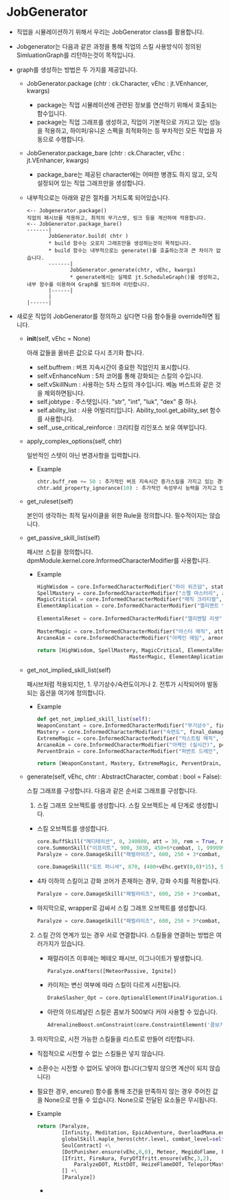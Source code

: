 
JobGenerator
==============================

- 직업을 시뮬레이션하기 위해서 우리는 JobGenerator class를 활용합니다. 
- Jobgenerator는 다음과 같은 과정을 통해 직업의 스킬 사용방식이 정의된 SimluationGraph를 리턴하는것이 목적입니다.
- graph를 생성하는 방법은 두 가지를 제공압니다.
  - JobGenerator.package (chtr : ck.Character, vEhc : jt.VEnhancer, kwargs)
    
    * package는 직업 시뮬레이션에 관련된 정보를 연산하기 위해서 호출되는 함수입니다. 
    * package는 직업 그래프를 생성하고, 직업이 기본적으로 가지고 있는 성능을 적용하고, 하이퍼/유니온 스펙을 최적화하는 등
      부차적인 모든 작업을 자동으로 수행합니다.

  - JobGenerator.package_bare (chtr : ck.Character, vEhc : jt.VEnhancer, kwargs)

    * package_bare는 제공된 character에는 어떠한 병경도 하지 않고, 오직 설정되어 있는 직업 그래프만을 생성합니다.

  - 내부적으로는 아래와 같은 절차를 거치도록 되어있습니다.
    ```
    <-- Jobgenerator.package()
    직업의 패시브를 적용하고, 최적의 무기스텟, 링크 등을 계산하여 적용합니다.
    <-- JobGenerator.package_bare()
    -------|
           JobGenerator.build( chtr )
           * build 함수는 오로지 그래프만을 생성하는것이 목적입니다.
           * build 함수는 내부적으로는 generate()를 호출하는것과 큰 차이가 없습니다.
           -------|
                  JobGenerator.generate(chtr, vEhc, kwargs)
                  * generate에서는 실제로 jt.ScheduleGraph()를 생성하고, 내부 함수를 이용하여 Graph를 빌드하여 리턴합니다.
           |------|
           |
    |------|
     ```

- 새로운 직업의 JobGenerator를 정의하고 싶다면 다음 함수들을 override하면 됩니다.

  - __init__(self, vEhc = None)

    아래 값들을 올바른 값으로 다시 초기화 합니다.
    
    - self.buffrem : 버프 지속시간이 중요한 직업인지 표시합니다.
    - self.vEnhanceNum : 5차 코어를 통해 강화되는 스킬의 수입니다.
    - self.vSkillNum : 사용하는 5차 스킬의 개수입니다. 베놈 버스트와 같은 것을 제외하면됩니다.
    - self.jobtype : 주스텟입니다. "str", "int", "luk", "dex" 중 하나.
    - self.ability_list : 사용 어빌리티입니다. Ability_tool.get_ability_set 함수를 사용합니다.
    - self._use_critical_reinforce : 크리티컬 리인포스 보유 여부입니다.

  - apply_complex_options(self, chtr)

    일반적인 스텟이 아닌 변경사항을 입력합니다.
    - Example
      
      ```python
      chtr.buff_rem += 50 : 추가적인 버프 지속시간 증가스킬을 가지고 있는 경우
      chtr.add_property_ignorance(10) : 추가적인 속성무시 능력을 가지고 있는 경우
      ```

  - get_ruleset(self)

    본인이 생각하는 최적 딜사이클을 위한 Rule을 정의합니다. 필수적이지는 않습니다.

  - get_passive_skill_list(self)

    패시브 스킬을 정의합니다. dpmModule.kernel.core.InformedCharacterModifier를 사용합니다.

    - Example
      
      ```python
      HighWisdom = core.InformedCharacterModifier("하이 위즈덤", stat_main = 40) # 패시브 스킬의 정보를 입력합니다.
      SpellMastery = core.InformedCharacterModifier("스펠 마스터리", att = 10)
      MagicCritical = core.InformedCharacterModifier("매직 크리티컬", crit_rate = 30, crit_damage = 13)
      ElementAmplication = core.InformedCharacterModifier("엘리멘트 엠플리피케이션", pdamage = 50)
        
      ElementalReset = core.InformedCharacterModifier("엘리멘탈 리셋", final_damage = 40)
        
      MasterMagic = core.InformedCharacterModifier("마스터 매직", att = 30)
      ArcaneAim = core.InformedCharacterModifier("아케인 에임", armor_ignore = 20)
        
      return [HighWisdom, SpellMastery, MagicCritical, ElementalReset, 
                                    MasterMagic, ElementAmplication, ArcaneAim]  # 마지막에 정의한 패시브 스킬정보를 리턴해야 합니다.
      ```
    
  - get_not_implied_skill_list(self)
    
    패시브처럼 적용되지만, 1. 무기상수/숙련도이거나 2. 전투가 시작되어야 발동되는 옵션을 여기에 정의합니다.
  
    - Example
       
      ```python
      def get_not_implied_skill_list(self):
      WeaponConstant = core.InformedCharacterModifier("무기상수", final_damage = 20)  # 무기상수
      Mastery = core.InformedCharacterModifier("숙련도", final_damage = -2.5)  # 숙련도
      ExtremeMagic = core.InformedCharacterModifier("익스트림 매직", final_damage = 20)  # 익스트림 매직은 전투가 시작되어야 스텟에 반영됩니다.
      ArcaneAim = core.InformedCharacterModifier("아케인 (실시간)", pdamage = 40)
      PerventDrain = core.InformedCharacterModifier("퍼번트 드레인", final_damage = 25)
      
      return [WeaponConstant, Mastery, ExtremeMagic, PerventDrain, ArcaneAim] # 마지막에 리턴해야 합니다.
      ```

  - generate(self, vEhc, chtr : AbstractCharacter, combat : bool = False):
    
    스킬 그래프를 구성합니다. 다음과 같은 순서로 그래프를 구성합니다.

    1. 스킬 그래프 오브젝트를 생성합니다. 스킬 오브젝트는 세 단계로 생성합니다.

      - 스킬 오브젝트를 생성합니다.
        ```python
        core.BuffSkill("메디테이션", 0, 240000, att = 30, rem = True, red = True) # 버프스킬
        core.SummonSkill("이프리트", 900, 3030, 450+6*combat, 1, 999999999) # 소환스킬
        Paralyze = core.DamageSkill("패럴라이즈", 600, 250 + 3*combat, 7, modifier = core.CharacterModifier(pdamage = 10)) # 공격스킬.
        
        core.DamageSkill("도트 퍼니셔", 870, (400+vEhc.getV(0,0)*15), 5*(1+19*0.75), cooltime = 25 * 1000) # 5차인 경우 getV(first_priority, second_priority)로 스킬 레벨을 가져옵니다.
        ```

      - 4차 이하의 스킬이고 강화 코어가 존재하는 경우, 강화 수치를 적용합니다.
        ```python
        Paralyze = core.DamageSkill("패럴라이즈", 600, 250 + 3*combat, 7, modifier = core.CharacterModifier(pdamage = 10)).setV(vEhc, 1, 2, False) #setV(vEhc, priority, increment, crit_rate) 
        ```
        
      - 마지막으로, wrapper로 감싸서 스킬 그래프 오브젝트를 생성합니다.
        ```python
        Paralyze = core.DamageSkill("패럴라이즈", 600, 250 + 3*combat, 7, modifier = core.CharacterModifier(pdamage = 10)).setV(vEhc, 1, 2, False).wrap(core.DamageSkillWrapper) # wrap(core.DamageSkillWrapper) 로 오브젝트를 감싸고 리턴합니다.
        ```

    2. 스킬 간의 연계가 있는 경우 서로 연결합니다. 스킬들을 연결하는 방법은 여러가지가 있습니다.

       - 패럴라이즈 이후에는 메테오 패시브, 이그나이트가 발생합니다.
         ```python
         Paralyze.onAfters([MeteorPassive, Ignite])
         ```
       
       - 카이저는 변신 여부에 따라 스킬이 다르게 시전됩니다.
         ```python
         DrakeSlasher_Opt = core.OptionalElement(FinalFiguration.is_active, DrakeSlasher_Fig, DrakeSlasher, name = "변신시")
         ```

       - 아란의 아드레날린 스킬은 콤보가 500보다 커야 사용할 수 있습니다.
         ```python
         AdrenalineBoost.onConstraint(core.ConstraintElement('콤보가 500이상', Combo, partial(Combo.judge,1000,1) ))
         ```

    3. 마지막으로, 시전 가능한 스킬들을 리스트로 만들어 리턴합니다.
      - 직접적으로 시전할 수 없는 스킬들은 넣지 않습니다.
      - 소환수는 시전할 수 없어도 넣어야 합니다(그렇지 않으면 계산이 되지 않습니다)
      - 필요한 경우, encure() 함수를 통해 조건을 만족하지 않는 경우 주어진 값을 None으로
        만들 수 있습니다. None으로 전달된 요소들은 무시됩니다.
        
      - Example

        ```python
        return (Paralyze, 
                [Infinity, Meditation, EpicAdventure, OverloadMana.ensure(vEhc,1,5),
                globalSkill.maple_heros(chtr.level, combat_level=self._combat), globalSkill.useful_sharp_eyes(), globalSkill.useful_wind_booster(),
                SoulContract] +\
                [DotPunisher.ensure(vEhc,0,0), Meteor, MegidoFlame, FlameHeize, PoisonNova.ensure(vEhc,2,1)] +\
                [Ifritt, FireAura, FuryOfIfritt.ensure(vEhc,3,2),
                    ParalyzeDOT, MistDOT, HeizeFlameDOT, TeleportMasteryDOT, MegidoFlameDOT, DotPunisherDOT.ensure(vEhc,0,0), PoisonNovaDOT.ensure(vEhc,2,1)] +\
                [] +\
                [Paralyze])
        ```

        - 

      


